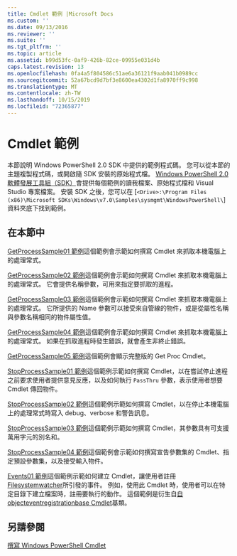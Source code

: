 ```yaml
---
title: Cmdlet 範例 |Microsoft Docs
ms.custom: ''
ms.date: 09/13/2016
ms.reviewer: ''
ms.suite: ''
ms.tgt_pltfrm: ''
ms.topic: article
ms.assetid: b99d53fc-0af9-426b-82ce-09955e031d4b
caps.latest.revision: 13
ms.openlocfilehash: 0fa4a5f804586c51ae6a36121f9aab041b0989cc
ms.sourcegitcommit: 52a67bcd9d7bf3e8600ea4302d1fa8970ff9c998
ms.translationtype: MT
ms.contentlocale: zh-TW
ms.lasthandoff: 10/15/2019
ms.locfileid: "72365877"
---
```

# <a name="cmdlet-samples"></a>Cmdlet 範例

本節說明 Windows PowerShell 2.0 SDK 中提供的範例程式碼。 您可以從本節的主題複製程式碼，或開啟隨 SDK 安裝的原始程式檔。 [Windows PowerShell 2.0 軟體發展工具組（SDK）](https://www.microsoft.com/en-us/download/details.aspx?id=2560)會提供每個範例的讀我檔案、原始程式檔和 Visual Studio 專案檔案。 安裝 SDK 之後，您可以在 [`<Drive>:\Program Files (x86)\Microsoft SDKs\Windows\v7.0\Samples\sysmgmt\WindowsPowerShell\`] 資料夾底下找到範例。

## <a name="in-this-section"></a>在本節中

[GetProcessSample01 範例](./getprocesssample01-sample.md)這個範例會示範如何撰寫 Cmdlet 來抓取本機電腦上的處理常式。

[GetProcessSample02 範例](./getprocesssample02-sample.md)這個範例會示範如何撰寫 Cmdlet 來抓取本機電腦上的處理常式。 它會提供名稱參數，可用來指定要抓取的進程。

[GetProcessSample03 範例](./getprocesssample03-sample.md)這個範例會示範如何撰寫 Cmdlet 來抓取本機電腦上的處理常式。 它所提供的 Name 參數可以接受來自管線的物件，或是從屬性名稱與參數名稱相同的物件屬性值。

[GetProcessSample04 範例](./getprocesssample04-sample.md)這個範例會示範如何撰寫 Cmdlet 來抓取本機電腦上的處理常式。 如果在抓取進程時發生錯誤，就會產生非終止錯誤。

[GetProcessSample05 範例](./getprocesssample05-sample.md)這個範例會顯示完整版的 Get Proc Cmdlet。

[StopProcessSample01 範例](./stopprocesssample01-sample.md)這個範例示範如何撰寫 Cmdlet，以在嘗試停止進程之前要求使用者提供意見反應，以及如何執行 `PassThru` 參數，表示使用者想要 Cmdlet 傳回物件。

[StopProcessSample02 範例](./stopprocesssample02-sample.md)這個範例示範如何撰寫 Cmdlet，以在停止本機電腦上的處理常式時寫入 debug、verbose 和警告訊息。

[StopProcessSample03 範例](./stopprocesssample03-sample.md)這個範例示範如何撰寫 Cmdlet，其參數具有可支援萬用字元的別名和。

[StopProcessSample04 範例](./stopprocesssample04-sample.md)這個範例會示範如何撰寫宣告參數集的 Cmdlet、指定預設參數集，以及接受輸入物件。

[Events01 範例](./events01-sample.md)這個範例示範如何建立 Cmdlet，讓使用者註冊[Filesystemwatcher](/dotnet/api/System.IO.FileSystemWatcher)所引發的事件。 例如，使用此 Cmdlet 時，使用者可以在特定目錄下建立檔案時，註冊要執行的動作。 這個範例是衍生自[自 objecteventregistrationbase Cmdlet](/dotnet/api/Microsoft.PowerShell.Commands.ObjectEventRegistrationBase)基類。

## <a name="see-also"></a>另請參閱

[撰寫 Windows PowerShell Cmdlet](./writing-a-windows-powershell-cmdlet.md)
